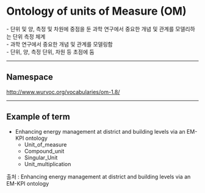 # Ontology of units of Measure (OM)

&#45; 단위 및 양, 측정 및 차원에 중점을 둔 과학 연구에서 중요한 개념 및 관계를 모델리하는 단위 측정 체계<br/>
&#45; 과학 연구에서 중요한 개념 및 관계를 모델링함<br/>
&#45; 단위, 양, 측정 단위, 차원 등 초점에 둠

---
## Namespace

http://www.wurvoc.org/vocabularies/om-1.8/

---

## Example of term

- Enhancing energy management at district and building levels via an EM-KPI ontology
	- Unit_of_measure
	- Compound_unit
	- Singular_Unit
	- Unit_multiplication

출처 :  Enhancing energy management at district and building levels via an EM-KPI ontology